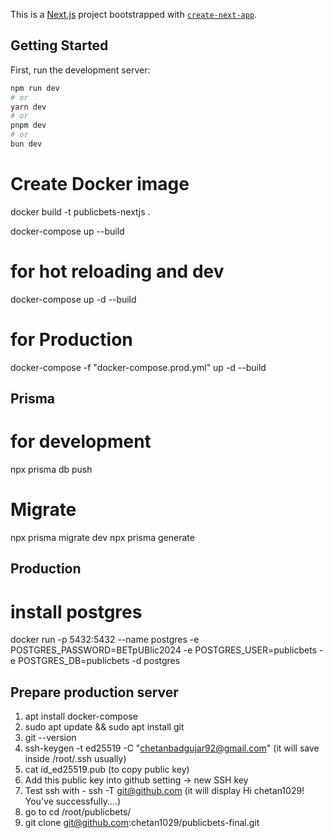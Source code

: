 This is a [Next.js](https://nextjs.org/) project bootstrapped with [`create-next-app`](https://github.com/vercel/next.js/tree/canary/packages/create-next-app).

## Getting Started

First, run the development server:

```bash
npm run dev
# or
yarn dev
# or
pnpm dev
# or
bun dev
```

# Create Docker image

docker build -t publicbets-nextjs .

docker-compose up --build

# for hot reloading and dev

docker-compose up -d --build

# for Production

docker-compose -f "docker-compose.prod.yml" up -d --build

## Prisma

# for development

npx prisma db push

# Migrate

npx prisma migrate dev
npx prisma generate

## Production

# install postgres

docker run -p 5432:5432 --name postgres -e POSTGRES_PASSWORD=BETpUBlic2024 -e POSTGRES_USER=publicbets -e POSTGRES_DB=publicbets -d postgres

## Prepare production server

1. apt install docker-compose
2. sudo apt update && sudo apt install git
3. git --version
4. ssh-keygen -t ed25519 -C "chetanbadgujar92@gmail.com" (it will save inside /root/.ssh usually)
5. cat id_ed25519.pub (to copy public key)
6. Add this public key into github setting -> new SSH key
7. Test ssh with - ssh -T git@github.com (it will display Hi chetan1029! You've successfully....)
8. go to cd /root/publicbets/
9. git clone git@github.com:chetan1029/publicbets-final.git
